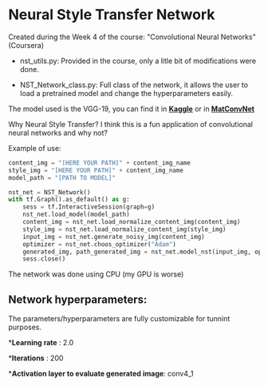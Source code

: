 # Neural Style Transfer Network

Created during the Week 4 of the course: "Convolutional Neural Networks" (Coursera)

* nst_utils.py: Provided in the course, only a litle bit of modifications were done. 

* NST_Network_class.py: Full class of the network, it allows the user to load a pretrained model and change the hyperparameters easily.

The model used is the VGG-19,  you can find it in __[Kaggle](https://www.kaggle.com/teksab/imagenetvggverydeep19mat/version/1)__ or in __[MatConvNet](http://www.vlfeat.org/matconvnet/pretrained/)__

Why Neural Style Transfer? I think this is a fun application of convolutional neural networks and why not?

Example of use:
```python
content_img = "[HERE YOUR PATH]" + content_img_name
style_img = "[HERE YOUR PATH]" + content_img_name
model_path = "[PATH TO MODEL]"

nst_net = NST_Network()
with tf.Graph().as_default() as g:
	sess = tf.InteractiveSession(graph=g)
	nst_net.load_model(model_path)
	content_img = nst_net.load_normalize_content_img(content_img)
	style_img = nst_net.load_normalize_content_img(style_img)
	input_img = nst_net.generate_noisy_img(content_img)
	optimizer = nst_net.choos_optimizer("Adam")
	generated_img, path_generated_img = nst_net.model_nst(input_img, optimizer, content_img, "output_img", g, sess)
	sess.close()
```

The network was done using CPU (my GPU is worse)

## Network hyperparameters:

The parameters/hyperparameters are fully customizable for tunnint purposes. 

*__Learning rate__ : 2.0

*__Iterations__ : 200

*__Activation layer to evaluate generated image__: conv4_1
